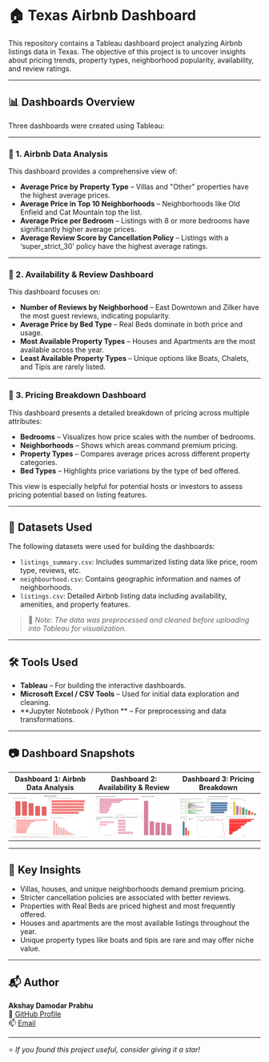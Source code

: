 # 🏠 Texas Airbnb Dashboard

This repository contains a Tableau dashboard project analyzing Airbnb listings data in Texas. The objective of this project is to uncover insights about pricing trends, property types, neighborhood popularity, availability, and review ratings.

---

## 📊 Dashboards Overview

Three dashboards were created using Tableau:

---

### 🔹 1. **Airbnb Data Analysis**
This dashboard provides a comprehensive view of:
- **Average Price by Property Type** – Villas and "Other" properties have the highest average prices.
- **Average Price in Top 10 Neighborhoods** – Neighborhoods like Old Enfield and Cat Mountain top the list.
- **Average Price per Bedroom** – Listings with 8 or more bedrooms have significantly higher average prices.
- **Average Review Score by Cancellation Policy** – Listings with a ‘super_strict_30’ policy have the highest average ratings.

---

### 🔹 2. **Availability & Review Dashboard**
This dashboard focuses on:
- **Number of Reviews by Neighborhood** – East Downtown and Zilker have the most guest reviews, indicating popularity.
- **Average Price by Bed Type** – Real Beds dominate in both price and usage.
- **Most Available Property Types** – Houses and Apartments are the most available across the year.
- **Least Available Property Types** – Unique options like Boats, Chalets, and Tipis are rarely listed.

---

### 🔹 3. **Pricing Breakdown Dashboard**
This dashboard presents a detailed breakdown of pricing across multiple attributes:
- **Bedrooms** – Visualizes how price scales with the number of bedrooms.
- **Neighborhoods** – Shows which areas command premium pricing.
- **Property Types** – Compares average prices across different property categories.
- **Bed Types** – Highlights price variations by the type of bed offered.

This view is especially helpful for potential hosts or investors to assess pricing potential based on listing features.

---

## 📁 Datasets Used

The following datasets were used for building the dashboards:

- `listings_summary.csv`: Includes summarized listing data like price, room type, reviews, etc.
- `neighbourhood.csv`: Contains geographic information and names of neighborhoods.
- `listings.csv`: Detailed Airbnb listing data including availability, amenities, and property features.

> 📌 *Note: The data was preprocessed and cleaned before uploading into Tableau for visualization.*

---

## 🛠️ Tools Used

- **Tableau** – For building the interactive dashboards.
- **Microsoft Excel / CSV Tools** – Used for initial data exploration and cleaning.
- **Jupyter Notebook / Python ** – For preprocessing and data transformations.

---

## 📷 Dashboard Snapshots

| Dashboard 1: Airbnb Data Analysis | Dashboard 2: Availability & Review | Dashboard 3: Pricing Breakdown |
|----------------------------------|-----------------------------------|-------------------------------|
| ![Dashboard 1](Tableau_Dashboard.png) | ![Dashboard 2](Tableau_Dashboard1.png) |  ![Dashboard 3](Tableau_Dashboard2.png) |


---

## 📌 Key Insights

- Villas, houses, and unique neighborhoods demand premium pricing.
- Stricter cancellation policies are associated with better reviews.
- Properties with Real Beds are priced highest and most frequently offered.
- Houses and apartments are the most available listings throughout the year.
- Unique property types like boats and tipis are rare and may offer niche value.

---

## 📬 Author

**Akshay Damodar Prabhu**  
🔗 [GitHub Profile](https://github.com/Akshayd-05)  
📫 [Email](mailto:your-email@example.com)

---

⭐️ *If you found this project useful, consider giving it a star!*
